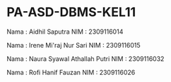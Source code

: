 # PA-ASD-DBMS-KEL11

Nama  : Aidhil Saputra
NIM   : 2309116014

Nama  : Irene Mi'raj Nur Sari
NIM   : 2309116015

Nama  : Naura Syawal Athallah Putri
NIM   : 2309116032

Nama  : Rofi Hanif Fauzan
NIM   : 2309116026

